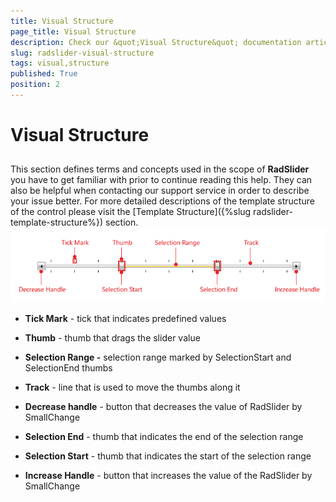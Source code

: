 ```yaml
---
title: Visual Structure
page_title: Visual Structure
description: Check our &quot;Visual Structure&quot; documentation article for the RadSlider {{ site.framework_name }} control.
slug: radslider-visual-structure
tags: visual,structure
published: True
position: 2
---
```


# Visual Structure



## 

This section defines terms and concepts used in the scope of __RadSlider__ you have to get familiar with prior to continue reading this help. They can also be helpful when contacting our support service in order to describe your issue better. For more detailed descriptions of the template structure of the control please visit the [Template Structure]({%slug radslider-template-structure%}) section.
![WPF RadSlider Visual Structure](images/radslider_visual_structure.png)

* __Tick Mark__ - tick that indicates predefined values
					

* __Thumb__ - thumb that drags the slider value
					

* __Selection Range -__ selection range marked by SelectionStart and SelectionEnd thumbs
					

* __Track__ - line that is used to move the thumbs along it
					

* __Decrease handle__ - button that decreases the value of RadSlider by SmallChange
					

* __Selection End__ - thumb that indicates the end of the selection range
					

* __Selection Start__ - thumb that indicates the start of the selection range
					

* __Increase Handle__ - button that increases the value of the RadSlider by SmallChange
					
